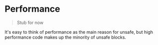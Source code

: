 # Performance

> Stub for now

It's easy to think of performance as the main reason for unsafe, but high
performance code makes up the minority of unsafe blocks.
